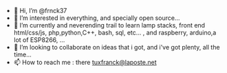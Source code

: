 - 👋 Hi, I’m @frnck37
- 👀 I’m interested in everything, and specially open source...
- 🌱 I’m currently and neverending trail to learn lamp stacks, front end html/css/js, php,python,C++, bash, sql, etc... , and raspberry, arduino,a lot of ESP8266, ...
- 💞️ I’m looking to collaborate on ideas that i got, and i've got plenty, all the time...
- 📫 How to reach me : there tuxfranck@laposte.net

<!---
frnck37/frnck37 is a ✨ special ✨ repository because its `README.md` (this file) appears on your GitHub profile.
You can click the Preview link to take a look at your changes.
--->
